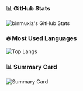 ### 📊 GitHub Stats
![binmuxiz's GitHub Stats](https://github-readme-stats.vercel.app/api?username=leb001122&show_icons=true&theme=radical)

### 🔥 Most Used Languages
![Top Langs](https://github-readme-stats.vercel.app/api/top-langs/?username=leb001122&layout=compact&theme=radical)

### 📊 Summary Card
![Summary Card](https://github-profile-summary-cards.vercel.app/api/cards/profile-details?username=leb001122&theme=github_dark)
